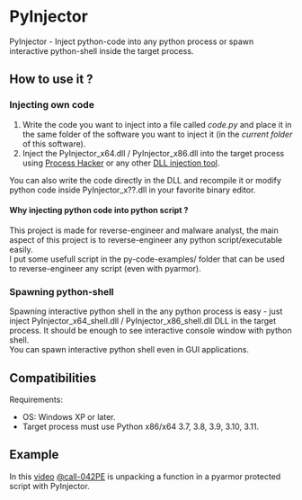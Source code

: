 # PyInjector
PyInjector - Inject python-code into any python process or spawn interactive python-shell inside the target process.

## How to use it ?

### Injecting own code
1. Write the code you want to inject into a file called _code.py_ and place it in the same folder of the software you want to inject it (in the _current folder_ of this software).   
2. Inject the PyInjector_x64.dll / PyInjector_x86.dll into the target process using [Process Hacker](https://processhacker.sourceforge.io/) or any other [DLL injection tool](https://github.com/nefarius/Injector).

You can also write the code directly in the DLL and recompile it or modify python code inside PyInjector_x??.dll in your favorite binary editor.   

#### Why injecting python code into python script ?
This project is made for reverse-engineer and malware analyst, the main aspect of this project is to reverse-engineer any python script/executable easily.   
I put some usefull script in the py-code-examples/ folder that can be used to reverse-engineer any script (even with pyarmor).

### Spawning python-shell
Spawning interactive python shell in the any python process is easy - just inject PyInjector_x64_shell.dll / PyInjector_x86_shell.dll DLL in the target process. It should be enough to see interactive console window with python shell.   
You can spawn interactive python shell even in GUI applications.

## Compatibilities
Requirements:
- OS: Windows XP or later.
- Target process must use Python x86/x64 3.7, 3.8, 3.9, 3.10, 3.11.

## Example
In this [video](https://youtu.be/NkFs7A0q4DM) [@call-042PE](https://github.com/call-042PE) is unpacking a function in a pyarmor protected script with PyInjector.
